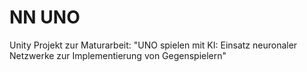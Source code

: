 # NN UNO
Unity Projekt zur Maturarbeit: "UNO spielen mit KI: Einsatz neuronaler Netzwerke zur Implementierung von Gegenspielern"
